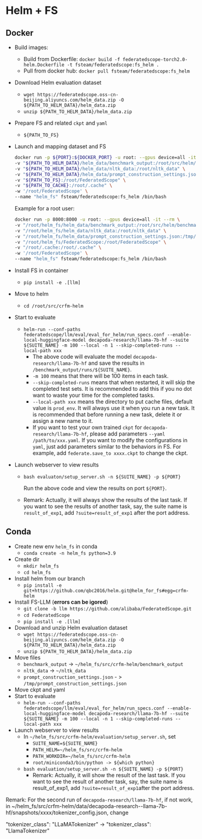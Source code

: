 # Helm + FS

## Docker

* Build images:
  * Build from Dockerfile: `docker build -f federatedscope-torch2.0-helm.Dockerfile -t fsteam/federatedscope:fs_helm .`
  * Pull from docker hub: `docker pull fsteam/federatedscope:fs_helm`

* Download Helm evaluation dataset

  * `wget https://federatedscope.oss-cn-beijing.aliyuncs.com/helm_data.zip -O ${PATH_TO_HELM_DATA}/helm_data.zip`
  * `unzip ${PATH_TO_HELM_DATA}/helm_data.zip`

* Prepare FS and related `ckpt` and `yaml`

  * `${PATH_TO_FS}`

* Launch and mapping dataset and FS

  ```bash
  docker run -p ${PORT}:${DOCKER_PORT} -u root: --gpus device=all -it --rm \
  -v "${PATH_TO_HELM_DATA}/helm_data/benchmark_output:/root/src/helm/benchmark_output" \
  -v "${PATH_TO_HELM_DATA}/helm_data/nltk_data:/root/nltk_data" \
  -v "${PATH_TO_HELM_DATA}/helm_data/prompt_construction_settings.json:/tmp/prompt_construction_settings.json" \
  -v "${PATH_TO_FS}:/root/FederatedScope" \
  -v "${PATH_TO_CACHE}:/root/.cache" \
  -w '/root/FederatedScope' \
  --name "helm_fs" fsteam/federatedscope:fs_helm /bin/bash
  ```

  Example for a root user:

  ```bash
  docker run -p 8000:8000 -u root: --gpus device=all -it --rm \
  -v "/root/helm_fs/helm_data/benchmark_output:/root/src/helm/benchmark_output" \
  -v "/root/helm_fs/helm_data/nltk_data:/root/nltk_data" \
  -v "/root/helm_fs/helm_data/prompt_construction_settings.json:/tmp/prompt_construction_settings.json" \
  -v "/root/helm_fs/FederatedScope:/root/FederatedScope" \
  -v "/root/.cache:/root/.cache" \
  -w '/root/FederatedScope' \
  --name "helm_fs" fsteam/federatedscope:fs_helm /bin/bash
  ```

* Install FS in container

  * `pip install -e .[llm]`

* Move to helm

  * `cd /root/src/crfm-helm`

* Start to evaluate

  * `helm-run --conf-paths federatedscope/llm/eval/eval_for_helm/run_specs.conf --enable-local-huggingface-model decapoda-research/llama-7b-hf --suite ${SUITE_NAME} -m 100 --local -n 1 --skip-completed-runs --local-path xxx` 
    * The above code will evaluate the model `decapoda-research/llama-7b-hf` and save the results in `/benchmark_output/runs/${SUITE_NAME}`. 
    * `-m 100` means that there will be 100 items in each task.
    * `--skip-completed-runs` means that when restarted, it will skip the completed test sets. It is recommended to add this if you no dot want to waste your time for the completed tasks.
    * `--local-path xxx` means the directory to put cache files, default value is `prod_env`. It will always use it when you run a new task. It is recommended that before running a new task, delete it or assign a new name to it.
    * If you want to test your own trained `ckpt` for `decapoda-research/llama-7b-hf`, please add parameters `--yaml /path/to/xxx.yaml`. If you want to modify the configurations in `yaml`, just add parameters similar to the behaviors in FS. For example, add `federate.save_to xxxx.ckpt` to change the ckpt. 
* Launch webserver to view results
  * `bash evaluaton/setup_server.sh -n ${SUITE_NAME} -p ${PORT}`

    Run the above code and view the results on port `${PORT}`.
  * Remark: Actually, it will always show the results of the last task. If you want to see the results of another task, say, the suite name is `result_of_exp1`, add `?suite=result_of_exp1` after the port address.

## Conda

* Create new env `helm_fs` in conda
  * `conda create -n helm_fs python=3.9`
* Create dir
  * `mkdir helm_fs` 
  * `cd helm_fs`
* Install helm from our branch
  * `pip install -e git+https://github.com/qbc2016/helm.git@helm_for_fs#egg=crfm-helm`
* Install FS-LLM (**errors can be igored**)
  * `git clone -b llm https://github.com/alibaba/FederatedScope.git`
  * `cd FederatedScope`
  * `pip install -e .[llm]`
* Download and unzip Helm evaluation dataset
  * `wget https://federatedscope.oss-cn-beijing.aliyuncs.com/helm_data.zip -O ${PATH_TO_HELM_DATA}/helm_data.zip`
  * `unzip ${PATH_TO_HELM_DATA}/helm_data.zip`
* Move files
  * `benchmark_output` -> `~/helm_fs/src/crfm-helm/benchmark_output`
  * `nltk_data` -> `~/nltk_data`
  * `prompt_construction_settings.json` - > `/tmp/prompt_construction_settings.json`
* Move ckpt and yaml
* Start to evaluate
  * `helm-run --conf-paths federatedscope/llm/eval/eval_for_helm/run_specs.conf --enable-local-huggingface-model decapoda-research/llama-7b-hf --suite ${SUITE_NAME} -m 100 --local -n 1 --skip-completed-runs --local-path xxx`
* Launch webserver to view results
  * In `~/helm_fs/src/crfm-helm/evaluation/setup_server.sh`, set
    * `SUITE_NAME=${SUITE_NAME}`
    * `PATH_HELM=~/helm_fs/src/crfm-helm`
    * `PATH_WORKDIR=~/helm_fs/src/crfm-helm`
    * `root/miniconda3/bin/python -> ${which python}`
  * `bash evaluation/setup_server.sh -n ${SUITE_NAME} -p ${PORT}`
    * Remark: Actually, it will show the result of the last task. If you want to see the result of another task, say, the suite name is result_of_exp1, add `?suite=result_of_exp1`after the port address.

Remark: For the second run of `decapoda-research/llama-7b-hf`, if not work, in ~/helm_fs/src/crfm-helm/data/decapoda-research--llama-7b-hf/snapshots/xxxx/tokenizer_config.json, change

"tokenizer_class": "LLaMATokenizer" -> "tokenizer_class": "LlamaTokenizer"
